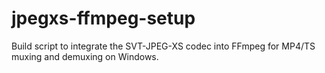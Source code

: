 # jpegxs-ffmpeg-setup
Build script to integrate the SVT-JPEG-XS codec into FFmpeg for MP4/TS muxing and demuxing on Windows.

